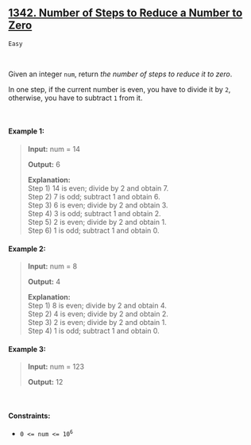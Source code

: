 ## [1342. Number of Steps to Reduce a Number to Zero](https://leetcode.com/problems/number-of-steps-to-reduce-a-number-to-zero/)

<code>Easy</code>

<br>

Given an integer <code>num</code>, return *the number of steps to reduce it to zero*.

In one step, if the current number is even, you have to divide it by <code>2</code>, otherwise, you have to subtract <code>1</code> from it.

<br>

#### Example 1:

> __Input:__ num = 14
> 
> __Output:__ 6
> 
> __Explanation:__  
> Step 1) 14 is even; divide by 2 and obtain 7.  
> Step 2) 7 is odd; subtract 1 and obtain 6.  
> Step 3) 6 is even; divide by 2 and obtain 3.  
> Step 4) 3 is odd; subtract 1 and obtain 2.  
> Step 5) 2 is even; divide by 2 and obtain 1.  
> Step 6) 1 is odd; subtract 1 and obtain 0.  

#### Example 2:

> __Input:__ num = 8
>  
> __Output:__ 4
> 
> __Explanation:__  
> Step 1) 8 is even; divide by 2 and obtain 4.  
> Step 2) 4 is even; divide by 2 and obtain 2.  
> Step 3) 2 is even; divide by 2 and obtain 1.  
> Step 4) 1 is odd; subtract 1 and obtain 0.  

#### Example 3:

> __Input:__ num = 123
>  
> __Output:__ 12  

<br>

#### Constraints:

- <code>0 <= num <= 10<sup>6</sup></code>
